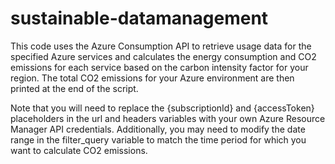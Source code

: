 # sustainable-datamanagement
This code uses the Azure Consumption API to retrieve usage data for the specified Azure services and calculates the energy consumption and CO2 emissions for each service based on the carbon intensity factor for your region. The total CO2 emissions for your Azure environment are then printed at the end of the script.

Note that you will need to replace the {subscriptionId} and {accessToken} placeholders in the url and headers variables with your own Azure Resource Manager API credentials. Additionally, you may need to modify the date range in the filter_query variable to match the time period for which you want to calculate CO2 emissions.
